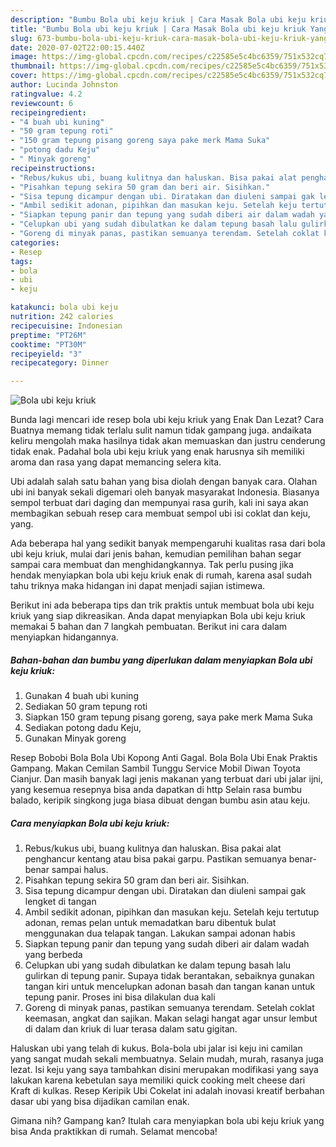 ```yaml
---
description: "Bumbu Bola ubi keju kriuk | Cara Masak Bola ubi keju kriuk Yang Bikin Ngiler"
title: "Bumbu Bola ubi keju kriuk | Cara Masak Bola ubi keju kriuk Yang Bikin Ngiler"
slug: 673-bumbu-bola-ubi-keju-kriuk-cara-masak-bola-ubi-keju-kriuk-yang-bikin-ngiler
date: 2020-07-02T22:00:15.440Z
image: https://img-global.cpcdn.com/recipes/c22585e5c4bc6359/751x532cq70/bola-ubi-keju-kriuk-foto-resep-utama.jpg
thumbnail: https://img-global.cpcdn.com/recipes/c22585e5c4bc6359/751x532cq70/bola-ubi-keju-kriuk-foto-resep-utama.jpg
cover: https://img-global.cpcdn.com/recipes/c22585e5c4bc6359/751x532cq70/bola-ubi-keju-kriuk-foto-resep-utama.jpg
author: Lucinda Johnston
ratingvalue: 4.2
reviewcount: 6
recipeingredient:
- "4 buah ubi kuning"
- "50 gram tepung roti"
- "150 gram tepung pisang goreng saya pake merk Mama Suka"
- "potong dadu Keju"
- " Minyak goreng"
recipeinstructions:
- "Rebus/kukus ubi, buang kulitnya dan haluskan. Bisa pakai alat penghancur kentang atau bisa pakai garpu. Pastikan semuanya benar-benar sampai halus."
- "Pisahkan tepung sekira 50 gram dan beri air. Sisihkan."
- "Sisa tepung dicampur dengan ubi. Diratakan dan diuleni sampai gak lengket di tangan"
- "Ambil sedikit adonan, pipihkan dan masukan keju. Setelah keju tertutup adonan, remas pelan untuk memadatkan baru dibentuk bulat menggunakan dua telapak tangan. Lakukan sampai adonan habis"
- "Siapkan tepung panir dan tepung yang sudah diberi air dalam wadah yang berbeda"
- "Celupkan ubi yang sudah dibulatkan ke dalam tepung basah lalu gulirkan di tepung panir. Supaya tidak berantakan, sebaiknya gunakan tangan kiri untuk mencelupkan adonan basah dan tangan kanan untuk tepung panir. Proses ini bisa dilakulan dua kali"
- "Goreng di minyak panas, pastikan semuanya terendam. Setelah coklat keemasan, angkat dan sajikan. Makan selagi hangat agar unsur lembut di dalam dan kriuk di luar terasa dalam satu gigitan."
categories:
- Resep
tags:
- bola
- ubi
- keju

katakunci: bola ubi keju 
nutrition: 242 calories
recipecuisine: Indonesian
preptime: "PT26M"
cooktime: "PT30M"
recipeyield: "3"
recipecategory: Dinner

---
```



![Bola ubi keju kriuk](https://img-global.cpcdn.com/recipes/c22585e5c4bc6359/751x532cq70/bola-ubi-keju-kriuk-foto-resep-utama.jpg)

Bunda lagi mencari ide resep bola ubi keju kriuk yang Enak Dan Lezat? Cara Buatnya memang tidak terlalu sulit namun tidak gampang juga. andaikata keliru mengolah maka hasilnya tidak akan memuaskan dan justru cenderung tidak enak. Padahal bola ubi keju kriuk yang enak harusnya sih memiliki aroma dan rasa yang dapat memancing selera kita.

Ubi adalah salah satu bahan yang bisa diolah dengan banyak cara. Olahan ubi ini banyak sekali digemari oleh banyak masyarakat Indonesia. Biasanya sempol terbuat dari daging dan mempunyai rasa gurih, kali ini saya akan membagikan sebuah resep cara membuat sempol ubi isi coklat dan keju, yang.

Ada beberapa hal yang sedikit banyak mempengaruhi kualitas rasa dari bola ubi keju kriuk, mulai dari jenis bahan, kemudian pemilihan bahan segar sampai cara membuat dan menghidangkannya. Tak perlu pusing jika hendak menyiapkan bola ubi keju kriuk enak di rumah, karena asal sudah tahu triknya maka hidangan ini dapat menjadi sajian istimewa.


Berikut ini ada beberapa tips dan trik praktis untuk membuat bola ubi keju kriuk yang siap dikreasikan. Anda dapat menyiapkan Bola ubi keju kriuk memakai 5 bahan dan 7 langkah pembuatan. Berikut ini cara dalam menyiapkan hidangannya.

<!--inarticleads1-->

##### Bahan-bahan dan bumbu yang diperlukan dalam menyiapkan Bola ubi keju kriuk:

1. Gunakan 4 buah ubi kuning
1. Sediakan 50 gram tepung roti
1. Siapkan 150 gram tepung pisang goreng, saya pake merk Mama Suka
1. Sediakan potong dadu Keju,
1. Gunakan  Minyak goreng


Resep Bobobi Bola Bola Ubi Kopong Anti Gagal. Bola Bola Ubi Enak Praktis Gampang. Makan Cemilan Sambil Tunggu Service Mobil Diwan Toyota Cianjur. Dan masih banyak lagi jenis makanan yang terbuat dari ubi jalar ijni, yang kesemua resepnya bisa anda dapatkan di http Selain rasa bumbu balado, keripik singkong juga biasa dibuat dengan bumbu asin atau keju. 

<!--inarticleads2-->

##### Cara menyiapkan Bola ubi keju kriuk:

1. Rebus/kukus ubi, buang kulitnya dan haluskan. Bisa pakai alat penghancur kentang atau bisa pakai garpu. Pastikan semuanya benar-benar sampai halus.
1. Pisahkan tepung sekira 50 gram dan beri air. Sisihkan.
1. Sisa tepung dicampur dengan ubi. Diratakan dan diuleni sampai gak lengket di tangan
1. Ambil sedikit adonan, pipihkan dan masukan keju. Setelah keju tertutup adonan, remas pelan untuk memadatkan baru dibentuk bulat menggunakan dua telapak tangan. Lakukan sampai adonan habis
1. Siapkan tepung panir dan tepung yang sudah diberi air dalam wadah yang berbeda
1. Celupkan ubi yang sudah dibulatkan ke dalam tepung basah lalu gulirkan di tepung panir. Supaya tidak berantakan, sebaiknya gunakan tangan kiri untuk mencelupkan adonan basah dan tangan kanan untuk tepung panir. Proses ini bisa dilakulan dua kali
1. Goreng di minyak panas, pastikan semuanya terendam. Setelah coklat keemasan, angkat dan sajikan. Makan selagi hangat agar unsur lembut di dalam dan kriuk di luar terasa dalam satu gigitan.


Haluskan ubi yang telah di kukus. Bola-bola ubi jalar isi keju ini camilan yang sangat mudah sekali membuatnya. Selain mudah, murah, rasanya juga lezat. Isi keju yang saya tambahkan disini merupakan modifikasi yang saya lakukan karena kebetulan saya memiliki quick cooking melt cheese dari Kraft di kulkas. Resep Keripik Ubi Cokelat ini adalah inovasi kreatif berbahan dasar ubi yang bisa dijadikan camilan enak. 

Gimana nih? Gampang kan? Itulah cara menyiapkan bola ubi keju kriuk yang bisa Anda praktikkan di rumah. Selamat mencoba!
